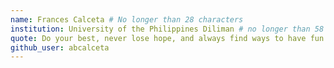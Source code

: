 ```yaml
---
name: Frances Calceta # No longer than 28 characters
institution: University of the Philippines Diliman # no longer than 58 characters
quote: Do your best, never lose hope, and always find ways to have fun and make fun things. # no longer than 100 characters, avoid using quotes(") to guarantee the format remains the same.
github_user: abcalceta
---
```

